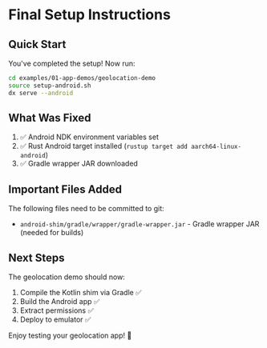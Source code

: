 # Final Setup Instructions

## Quick Start

You've completed the setup! Now run:

```bash
cd examples/01-app-demos/geolocation-demo
source setup-android.sh
dx serve --android
```

## What Was Fixed

1. ✅ Android NDK environment variables set
2. ✅ Rust Android target installed (`rustup target add aarch64-linux-android`)
3. ✅ Gradle wrapper JAR downloaded

## Important Files Added

The following files need to be committed to git:
- `android-shim/gradle/wrapper/gradle-wrapper.jar` - Gradle wrapper JAR (needed for builds)

## Next Steps

The geolocation demo should now:
1. Compile the Kotlin shim via Gradle ✅
2. Build the Android app ✅
3. Extract permissions ✅
4. Deploy to emulator ✅

Enjoy testing your geolocation app! 🎉

